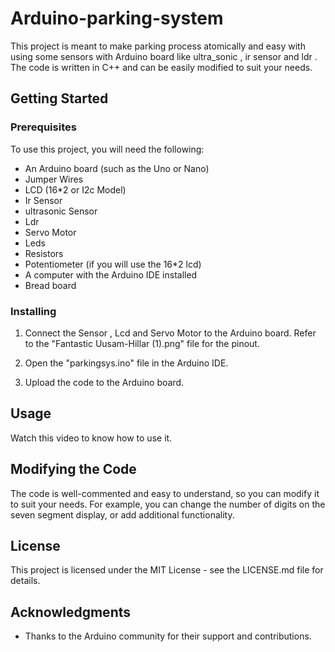 # Arduino-parking-system
This project is meant to  make parking process atomically and easy with using some sensors with Arduino board  like ultra_sonic , ir sensor and ldr . The code is written in C++ and can be easily modified to suit your needs.

## Getting Started

### Prerequisites 
To use this project, you will need the following:


  - An Arduino board (such as the Uno or Nano)
  - Jumper Wires
  - LCD (16*2 or I2c Model)
  - Ir Sensor
  - ultrasonic Sensor
  - Ldr
  - Servo Motor
  - Leds
  - Resistors
  - Potentiometer (if you will use the 16*2 lcd) 
  - A computer with the Arduino IDE installed
  - Bread board 
### Installing

1. Connect the Sensor , Lcd  and Servo Motor  to the Arduino board. Refer to the   "Fantastic Uusam-Hillar (1).png" file for the pinout.

2. Open the "parkingsys.ino" file in the Arduino IDE.

3. Upload the code to the Arduino board.
## Usage 
Watch this video to know how to use it.

## Modifying the Code

The code is well-commented and easy to understand, so you can modify it to suit your needs. For example, you can change the number of digits on the seven segment display, or add additional functionality.


## License

This project is licensed under the MIT License - see the LICENSE.md file for details.

## Acknowledgments
- Thanks to the Arduino community for their support and contributions.
